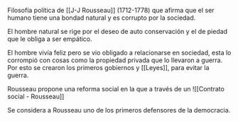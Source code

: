 Filosofía política de [[J-J Rousseau]] (1712-1778) que afirma que el ser humano tiene una bondad natural y es corrupto por la sociedad.

El hombre natural se rige por el deseo de auto conservación y el de piedad que le obliga a ser empático.

El hombre vivía feliz pero se vio obligado a relacionarse en sociedad, esta lo corrompió con cosas como la propiedad privada que lo llevaron a guerra. Por esto se crearon los primeros gobiernos y [[Leyes]], para evitar la guerra.

Rousseau propone una reforma social en la que a través de un ![[Contrato social - Rousseau]]

Se considera a Rousseau uno de los primeros defensores de la democracia.